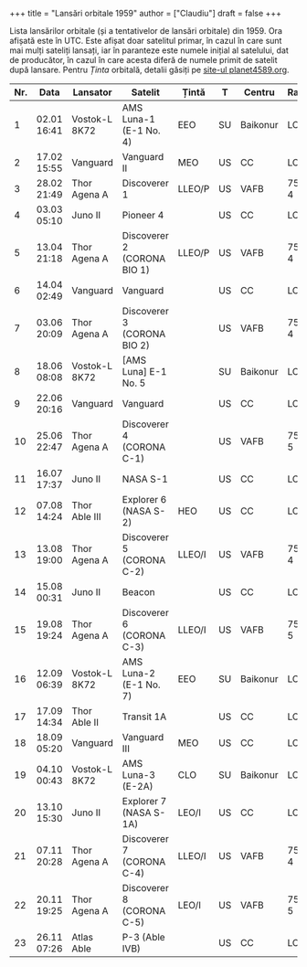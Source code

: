 +++
title = "Lansări orbitale 1959"
author = ["Claudiu"]
draft = false
+++

Lista lansărilor orbitale (și a tentativelor de lansări orbitale) din 1959. Ora afișată este în UTC. Este afișat doar satelitul primar, în cazul în care sunt mai mulți sateliți lansați, iar în paranteze este numele inițial al satelului, dat de producător, în cazul în care acesta diferă de numele primit de satelit după lansare. Pentru _Ținta_ orbitală, detalii găsiți pe [site-ul planet4589.org](https://planet4589.org/space/log/orbcat.html).

| Nr. | Data        | Lansator      | Satelit                     | Țintă  | T  | Centru   | Rampă  | R. |
|-----|-------------|---------------|-----------------------------|--------|----|----------|--------|----|
| 1   | 02.01 16:41 | Vostok-L 8K72 | AMS Luna-1 (E-1 No. 4)      | EEO    | SU | Baikonur | LC1    | S  |
| 2   | 17.02 15:55 | Vanguard      | Vanguard II                 | MEO    | US | CC       | LC18A  | S  |
| 3   | 28.02 21:49 | Thor Agena A  | Discoverer 1                | LLEO/P | US | VAFB     | 75-3-4 | F  |
| 4   | 03.03 05:10 | Juno II       | Pioneer 4                   |        | US | CC       | LC5    | S  |
| 5   | 13.04 21:18 | Thor Agena A  | Discoverer 2 (CORONA BIO 1) | LLEO/P | US | VAFB     | 75-3-4 | S  |
| 6   | 14.04 02:49 | Vanguard      | Vanguard                    |        | US | CC       | LC18A  | F  |
| 7   | 03.06 20:09 | Thor Agena A  | Discoverer 3 (CORONA BIO 2) |        | US | VAFB     | 75-3-4 | F  |
| 8   | 18.06 08:08 | Vostok-L 8K72 | [AMS Luna] E-1 No. 5        |        | SU | Baikonur | LC1    | F  |
| 9   | 22.06 20:16 | Vanguard      | Vanguard                    |        | US | CC       | LC18A  | F  |
| 10  | 25.06 22:47 | Thor Agena A  | Discoverer 4 (CORONA C-1)   |        | US | VAFB     | 75-3-5 | F  |
| 11  | 16.07 17:37 | Juno II       | NASA S-1                    |        | US | CC       | LC5    | F  |
| 12  | 07.08 14:24 | Thor Able III | Explorer 6 (NASA S-2)       | HEO    | US | CC       | LC17A  | S  |
| 13  | 13.08 19:00 | Thor Agena A  | Discoverer 5 (CORONA C-2)   | LLEO/I | US | VAFB     | 75-3-4 | S  |
| 14  | 15.08 00:31 | Juno II       | Beacon                      |        | US | CC       | LC26B  | F  |
| 15  | 19.08 19:24 | Thor Agena A  | Discoverer 6 (CORONA C-3)   | LLEO/I | US | VAFB     | 75-3-5 | S  |
| 16  | 12.09 06:39 | Vostok-L 8K72 | AMS Luna-2 (E-1 No. 7)      | EEO    | SU | Baikonur | LC1    | S  |
| 17  | 17.09 14:34 | Thor Able II  | Transit 1A                  |        | US | CC       | LC17A  | F  |
| 18  | 18.09 05:20 | Vanguard      | Vanguard III                | MEO    | US | CC       | LC18A  | S  |
| 19  | 04.10 00:43 | Vostok-L 8K72 | AMS Luna-3 (E-2A)           | CLO    | SU | Baikonur | LC1    | S  |
| 20  | 13.10 15:30 | Juno II       | Explorer 7 (NASA S-1A)      | LEO/I  | US | CC       | LC5    | S  |
| 21  | 07.11 20:28 | Thor Agena A  | Discoverer 7 (CORONA C-4)   | LLEO/I | US | VAFB     | 75-3-4 | S  |
| 22  | 20.11 19:25 | Thor Agena A  | Discoverer 8 (CORONA C-5)   | LEO/I  | US | VAFB     | 75-3-5 | S  |
| 23  | 26.11 07:26 | Atlas Able    | P-3 (Able IVB)              |        | US | CC       | LC14   | F  |